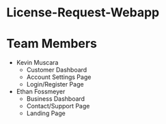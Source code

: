 # License-Request-Webapp


# Team Members
  - Kevin Muscara
    - Customer Dashboard
    - Account Settings Page
    - Login/Register Page
  - Ethan Fossmeyer
    - Business Dashboard
    - Contact/Support Page
    - Landing Page